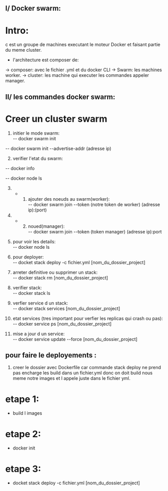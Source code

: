 ## I/ Docker swarm:  
# Intro:
c est un groupe de machines executant le moteur Docker et faisant partie du meme cluster.

- l'architecture est composer de:

-> composer: avec le fichier .yml et du docker CLI
-> Swarm: les machines worker. 
-> cluster: les machine qui executer les commandes appeler manager.

## II/ les commandes docker swarm:  
# Creer un cluster swarm  
1) initier le mode swarm:  
-- docker swarm init  

-- docker swarm  init --advertise-addr (adresse ip)

2) verifier l'etat du swarm:

-- docker info 

-- docker node ls

3) - 1) ajouter des noeuds au swarm(worker):  
-- docker swarm join --token (notre token de worker) (adresse ip):(port)

3) - 2) noued(manager):  
-- docker swarm join --token (token manager) (adresse ip):port

4) pour voir les details:  
-- docker node ls

5) pour deployer:  
-- docket stack deploy -c fichier.yml [nom_du_dossier_project]

6) arreter definitive ou supprimer un stack:  
-- docker stack rm [nom_du_dossier_project]

7) verifier stack:  
-- docker stack ls

8) verfier service d un stack:  
-- docker stack services [nom_du_dossier_project]

9) etat services (tres important pour verfier les replicas qui crash ou pas):  
-- docker service ps [nom_du_dossier_project]

10) mise a jour d un service:  
-- docker service update --force [nom_du_dossier_project] 

## pour faire le deployements :

1) creer le dossier avec Dockerfile car commande stack deploy ne prend pas encharge les build dans un fichier.yml donc on doit build nous meme notre images et l appele juste dans le fichier yml.

# etape 1:  

- build l images  
# etape 2:  

- docker init  
# etape 3:

- docket stack deploy -c fichier.yml [nom_du_dossier_project]